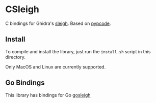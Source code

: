# CSleigh

C bindings for Ghidra's [sleigh](https://github.com/NationalSecurityAgency/ghidra/tree/master/Ghidra/Features/Decompiler/src/decompile/cpp).
Based on [pypcode](https://github.com/angr/pypcode).

## Install

To compile and install the library, just run the `install.sh` script in this directory.

Only MacOS and Linux are currently supported.

## Go Bindings

This library has bindings for Go [gosleigh](https://github.com/borzacchiello/gosleigh)
